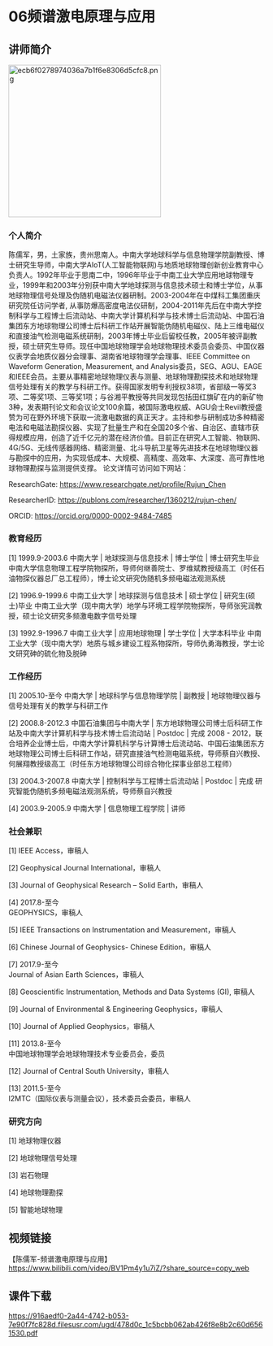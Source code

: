 # 06频谱激电原理与应用
## 讲师简介

<img src="https://s1.imagehub.cc/images/2023/08/25/ecb6f0278974036a7b1f6e8306d5cfc8.png" alt="ecb6f0278974036a7b1f6e8306d5cfc8.png" border="0" weight=200 height=300 />

### 个人简介
陈儒军，男，土家族，贵州思南人。中南大学地球科学与信息物理学院副教授、博士研究生导师，中南大学AIoT(人工智能物联网)与地质地球物理创新创业教育中心负责人。1992年毕业于思南二中，1996年毕业于中南工业大学应用地球物理专业，1999年和2003年分别获中南大学地球探测与信息技术硕士和博士学位，从事地球物理信号处理及伪随机电磁法仪器研制。2003-2004年在中煤科工集团重庆研究院任访问学者, 从事防爆高密度电法仪研制，2004-2011年先后在中南大学控制科学与工程博士后流动站、中南大学计算机科学与技术博士后流动站、中国石油集团东方地球物理公司博士后科研工作站开展智能伪随机电磁仪、陆上三维电磁仪和直接油气检测电磁系统研制，2003年博士毕业后留校任教，2005年被评副教授，硕士研究生导师。现任中国地球物理学会地球物理技术委员会委员、中国仪器仪表学会地质仪器分会理事、湖南省地球物理学会理事、IEEE Committee on Waveform Generation, Measurement, and Analysis委员，SEG、AGU、EAGE和IEEE会员。主要从事精密地球物理仪表与测量、地球物理勘探技术和地球物理信号处理有关的教学与科研工作。获得国家发明专利授权38项，省部级一等奖3项、二等奖1项、三等奖1项；与谷湘平教授等共同发现包括田红旗矿在内的新矿物3种，发表期刊论文和会议论文100余篇，被国际激电权威、AGU会士Revil教授盛赞为可在野外环境下获取一流激电数据的真正天才。主持和参与研制成功多种精密电法和电磁法勘探仪器、实现了批量生产和在全国20多个省、自治区、直辖市获得规模应用，创造了近千亿元的潜在经济价值。目前正在研究人工智能、物联网、4G/5G、无线传感器网络、精密测量、北斗导航卫星等先进技术在地球物理仪器与勘探中的应用，为实现低成本、大规模、高精度、高效率、大深度、高可靠性地球物理勘探与监测提供支撑。
论文详情可访问如下网站：

ResearchGate: https://www.researchgate.net/profile/Rujun_Chen

ResearcherID: https://publons.com/researcher/1360212/rujun-chen/

ORCID: https://orcid.org/0000-0002-9484-7485
 
### 教育经历
[1]   1999.9-2003.6
中南大学  |  地球探测与信息技术  |  博士学位  |  博士研究生毕业
中南大学信息物理工程学院物探所，导师何继善院士、罗维斌教授级高工（时任石油物探仪器总厂总工程师），博士论文研究伪随机多频电磁法观测系统

[2]   1996.9-1999.6
中南工业大学  |  地球探测与信息技术  |  硕士学位  |  研究生(硕士)毕业
中南工业大学（现中南大学）地学与环境工程学院物探所，导师张宪润教授，硕士论文研究多频激电数字信号处理

[3]   1992.9-1996.7
中南工业大学  |  应用地球物理  |  学士学位  |  大学本科毕业
中南工业大学（现中南大学）地质与城乡建设工程系物探所，导师仇勇海教授，学士论文研究砷的硫化物及脱砷

### 工作经历
[1]   2005.10-至今
中南大学  |  地球科学与信息物理学院  |  副教授  | 
地球物理仪器与信号处理有关的教学与科研工作

[2]   2008.8-2012.3
中国石油集团与中南大学  |  东方地球物理公司博士后科研工作站及中南大学计算机科学与技术博士后流动站  |  Postdoc  |  完成
2008 - 2012，联合培养企业博士后，中南大学计算机科学与计算博士后流动站、中国石油集团东方地球物理公司博士后科研工作站，研究直接油气检测电磁系统，导师蔡自兴教授、何展翔教授级高工（时任东方地球物理公司综合物化探事业部总工程师）

[3]   2004.3-2007.8
中南大学  |  控制科学与工程博士后流动站  |  Postdoc  |  完成
研究智能伪随机多频电磁法观测系统，导师蔡自兴教授

[4]   2003.9-2005.9
中南大学  |  信息物理工程学院  |  讲师

### 社会兼职
[1]   IEEE Access，审稿人

[2]   Geophysical Journal International，审稿人

[3]   Journal of Geophysical Research – Solid Earth，审稿人

[4]   2017.8-至今    
GEOPHYSICS，审稿人

[5]   IEEE Transactions on Instrumentation and Measurement，审稿人

[6]   Chinese Journal of Geophysics- Chinese Edition，审稿人

[7]   2017.9-至今    
Journal of Asian Earth Sciences，审稿人

[8]   Geoscientific Instrumentation, Methods and Data Systems (GI), 审稿人

[9]   Journal of Environmental & Engineering Geophysics，审稿人

[10]   Journal of Applied Geophysics，审稿人

[11]   2013.8-至今    
中国地球物理学会地球物理技术专业委员会，委员

[12]   Journal of Central South University，审稿人

[13]   2011.5-至今    
I2MTC（国际仪表与测量会议），技术委员会委员，审稿人

### 研究方向
[1]  地球物理仪器

[2]  地球物理信号处理

[3]  岩石物理

[4]  地球物理勘探

[5]  智能地球物理

## 视频链接

【陈儒军-频谱激电原理与应用】 https://www.bilibili.com/video/BV1Pm4y1u7iZ/?share_source=copy_web

## 课件下载

https://916aedf0-2a44-4742-b053-7e90f7fc828d.filesusr.com/ugd/478d0c_1c5bcbb062ab426f8e8b2c60d6561530.pdf
